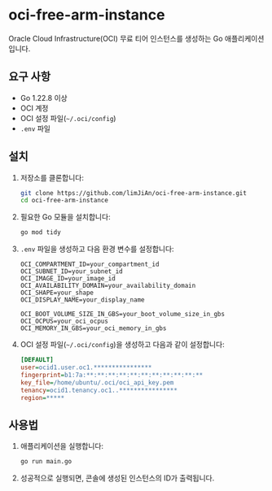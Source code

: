 # oci-free-arm-instance

Oracle Cloud Infrastructure(OCI) 무료 티어 인스턴스를 생성하는 Go 애플리케이션입니다.

## 요구 사항

- Go 1.22.8 이상
- OCI 계정
- OCI 설정 파일(`~/.oci/config`)
- `.env` 파일

## 설치

1. 저장소를 클론합니다:

    ```sh
    git clone https://github.com/limJiAn/oci-free-arm-instance.git
    cd oci-free-arm-instance
    ```

2. 필요한 Go 모듈을 설치합니다:

    ```sh
    go mod tidy
    ```

3. `.env` 파일을 생성하고 다음 환경 변수를 설정합니다:

    ```env
    OCI_COMPARTMENT_ID=your_compartment_id
    OCI_SUBNET_ID=your_subnet_id
    OCI_IMAGE_ID=your_image_id
    OCI_AVAILABILITY_DOMAIN=your_availability_domain
    OCI_SHAPE=your_shape
    OCI_DISPLAY_NAME=your_display_name

    OCI_BOOT_VOLUME_SIZE_IN_GBS=your_boot_volume_size_in_gbs
    OCI_OCPUS=your_oci_ocpus
    OCI_MEMORY_IN_GBS=your_oci_memory_in_gbs
    ```

4. OCI 설정 파일(`~/.oci/config`)을 생성하고 다음과 같이 설정합니다:

    ```ini
    [DEFAULT]
    user=ocid1.user.oc1.****************
    fingerprint=b1:7a:**:**:**:**:**:**:**:**:**:**:**
    key_file=/home/ubuntu/.oci/oci_api_key.pem
    tenancy=ocid1.tenancy.oc1..****************
    region=*****
    ```

## 사용법

1. 애플리케이션을 실행합니다:

    ```sh
    go run main.go
    ```

2. 성공적으로 실행되면, 콘솔에 생성된 인스턴스의 ID가 출력됩니다.